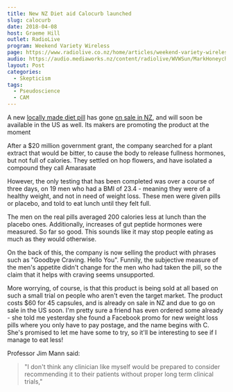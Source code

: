 ```yaml
---
title: New NZ Diet aid Calocurb launched
slug: calocurb
date: 2018-04-08
host: Graeme Hill
outlet: RadioLive
program: Weekend Variety Wireless
page: https://www.radiolive.co.nz/home/articles/weekend-variety-wireless/2018/04/skeptical-thoughts--diet-pills---life-expectancy.html
audio: https://audio.mediaworks.nz/content/radiolive/WVWSun/MarkHoneychurch08_04_18.mp3
layout: Post
categories:
  - Skepticism
tags:
  - Pseudoscience
  - CAM
---
```


A new [locally made diet pill](https://www.sciencedaily.com/releases/2016/06/160602220545.htm) has gone [on sale in NZ](http://www.newshub.co.nz/home/health/2018/04/can-nz-made-pill-calocurb-actually-help-people-lose-weight.html), and will soon be available in the US as well. Its makers are promoting the product at the moment

<!-- more -->

After a $20 million government grant, the company searched for a plant extract that would be bitter, to cause the body to release fullness hormones, but not full of calories. They settled on hop flowers, and have isolated a compound they call Amarasate

However, the only testing that has been completed was over a course of three days, on 19 men who had a BMI of 23.4 - meaning they were of a healthy weight, and not in need of weight loss. These men were given pills or placebo, and told to eat lunch until they felt full.

The men on the real pills averaged 200 calories less at lunch than the placebo ones. Additionally, increases of gut peptide hormones were measured. So far so good. This sounds like it may stop people eating as much as they would otherwise.

On the back of this, the company is now selling the product with phrases such as "Goodbye Craving. Hello You". Funnily, the subjective measure of the men's appetite didn't change for the men who had taken the pill, so the claim that it helps with craving seems unsupported.

More worrying, of course, is that this product is being sold at all based on such a small trial on people who aren't even the target market. The product costs $60 for 45 capsules, and is already on sale in NZ and due to go on sale in the US soon. I'm pretty sure a friend has even ordered some already - she told me yesterday she found a Facebook promo for new weight loss pills where you only have to pay postage, and the name begins with C. She's promised to let me have some to try, so it'll be interesting to see if I manage to eat less!

Professor Jim Mann said:

> "I don't think any clinician like myself would be prepared to consider recommending it to their patients without proper long term clinical trials,"
